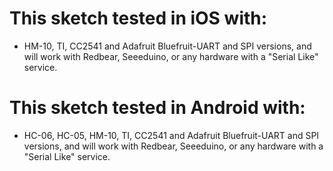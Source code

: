 # This sketch tested in iOS with:

- HM-10, TI, CC2541 and Adafruit Bluefruit-UART and SPI versions, and will work with Redbear, Seeeduino, or any hardware with a "Serial Like" service.

# This sketch tested in Android with:

- HC-06, HC-05, HM-10, TI, CC2541 and Adafruit Bluefruit-UART and SPI versions, and will work with Redbear, Seeeduino, or any hardware with a "Serial Like" service.
